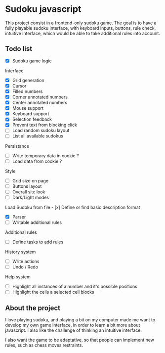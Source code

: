 # Sudoku javascript

This project consist in a frontend-only sudoku game. The goal is to have a fully playable sudoku interface, with keyboard inputs, buttons, rule check, intuitive interface, which would be able to take additional rules into account.

## Todo list

- [x] Sudoku game logic

Interface
- [x] Grid generation
- [x] Cursor
- [x] Filled numbers
- [x] Corner annotated numbers
- [x] Center annotated numbers
- [x] Mouse support
- [x] Keyboard support
- [x] Selection feedback
- [x] Prevent text from blocking click
- [ ] Load random sudoku layout
- [ ] List all available sudokus

Persistance
- [ ] Write temporary data in cookie ?
- [ ] Load data from cookie ?

Style
- [ ] Grid size on page
- [ ] Buttons layout
- [ ] Overall site look
- [ ] Dark/Light modes

Load Sudoku from file
- [x] Define or find basic description format
- [x] Parser
- [ ] Writable additional rules

Additional rules
- [ ] Define tasks to add rules

History system
- [ ] Write actions
- [ ] Undo / Redo

Help system
- [ ] Highlight all instances of a number and it's possible positions
- [ ] Highlight the cells a selected cell blocks

## About the project

I love playing sudoku, and playing a bit on my computer made me want to develop my own game interface, in order to learn a bit more about javascript. I also like the challenge of thinking an intuitive interface.

I also want the game to be adaptative, so that people can implement new rules, such as chess moves restraints.
